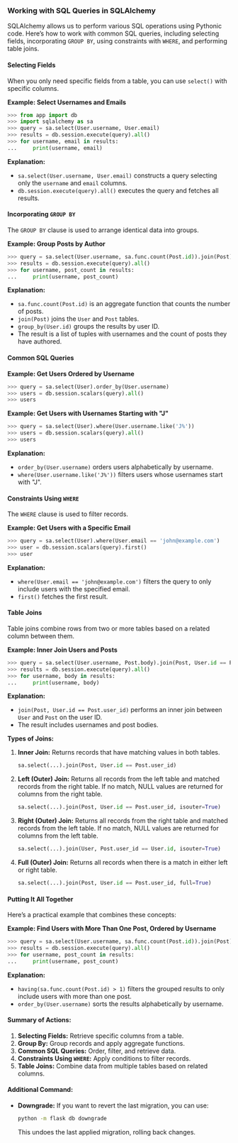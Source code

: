 ### Working with SQL Queries in SQLAlchemy

SQLAlchemy allows us to perform various SQL operations using Pythonic code. Here’s how to work with common SQL queries, including selecting fields, incorporating `GROUP BY`, using constraints with `WHERE`, and performing table joins.

#### Selecting Fields

When you only need specific fields from a table, you can use `select()` with specific columns.

**Example: Select Usernames and Emails**
```python
>>> from app import db
>>> import sqlalchemy as sa
>>> query = sa.select(User.username, User.email)
>>> results = db.session.execute(query).all()
>>> for username, email in results:
...     print(username, email)
```

**Explanation:**
- `sa.select(User.username, User.email)` constructs a query selecting only the `username` and `email` columns.
- `db.session.execute(query).all()` executes the query and fetches all results.

#### Incorporating `GROUP BY`

The `GROUP BY` clause is used to arrange identical data into groups.

**Example: Group Posts by Author**
```python
>>> query = sa.select(User.username, sa.func.count(Post.id)).join(Post).group_by(User.id)
>>> results = db.session.execute(query).all()
>>> for username, post_count in results:
...     print(username, post_count)
```

**Explanation:**
- `sa.func.count(Post.id)` is an aggregate function that counts the number of posts.
- `join(Post)` joins the `User` and `Post` tables.
- `group_by(User.id)` groups the results by user ID.
- The result is a list of tuples with usernames and the count of posts they have authored.

#### Common SQL Queries

**Example: Get Users Ordered by Username**
```python
>>> query = sa.select(User).order_by(User.username)
>>> users = db.session.scalars(query).all()
>>> users
```

**Example: Get Users with Usernames Starting with "J"**
```python
>>> query = sa.select(User).where(User.username.like('J%'))
>>> users = db.session.scalars(query).all()
>>> users
```

**Explanation:**
- `order_by(User.username)` orders users alphabetically by username.
- `where(User.username.like('J%'))` filters users whose usernames start with "J".

#### Constraints Using `WHERE`

The `WHERE` clause is used to filter records.

**Example: Get Users with a Specific Email**
```python
>>> query = sa.select(User).where(User.email == 'john@example.com')
>>> user = db.session.scalars(query).first()
>>> user
```

**Explanation:**
- `where(User.email == 'john@example.com')` filters the query to only include users with the specified email.
- `first()` fetches the first result.

#### Table Joins

Table joins combine rows from two or more tables based on a related column between them.

**Example: Inner Join Users and Posts**
```python
>>> query = sa.select(User.username, Post.body).join(Post, User.id == Post.user_id)
>>> results = db.session.execute(query).all()
>>> for username, body in results:
...     print(username, body)
```

**Explanation:**
- `join(Post, User.id == Post.user_id)` performs an inner join between `User` and `Post` on the user ID.
- The result includes usernames and post bodies.

**Types of Joins:**
1. **Inner Join:** Returns records that have matching values in both tables.
   ```python
   sa.select(...).join(Post, User.id == Post.user_id)
   ```

2. **Left (Outer) Join:** Returns all records from the left table and matched records from the right table. If no match, NULL values are returned for columns from the right table.
   ```python
   sa.select(...).join(Post, User.id == Post.user_id, isouter=True)
   ```

3. **Right (Outer) Join:** Returns all records from the right table and matched records from the left table. If no match, NULL values are returned for columns from the left table.
   ```python
   sa.select(...).join(User, Post.user_id == User.id, isouter=True)
   ```

4. **Full (Outer) Join:** Returns all records when there is a match in either left or right table.
   ```python
   sa.select(...).join(Post, User.id == Post.user_id, full=True)
   ```

#### Putting It All Together

Here’s a practical example that combines these concepts:

**Example: Find Users with More Than One Post, Ordered by Username**
```python
>>> query = sa.select(User.username, sa.func.count(Post.id)).join(Post).group_by(User.id).having(sa.func.count(Post.id) > 1).order_by(User.username)
>>> results = db.session.execute(query).all()
>>> for username, post_count in results:
...     print(username, post_count)
```

**Explanation:**
- `having(sa.func.count(Post.id) > 1)` filters the grouped results to only include users with more than one post.
- `order_by(User.username)` sorts the results alphabetically by username.

#### Summary of Actions:
1. **Selecting Fields:** Retrieve specific columns from a table.
2. **Group By:** Group records and apply aggregate functions.
3. **Common SQL Queries:** Order, filter, and retrieve data.
4. **Constraints Using `WHERE`:** Apply conditions to filter records.
5. **Table Joins:** Combine data from multiple tables based on related columns.

#### Additional Command:
- **Downgrade:** If you want to revert the last migration, you can use:
    ```bash
    python -m flask db downgrade
    ```
  This undoes the last applied migration, rolling back changes.
